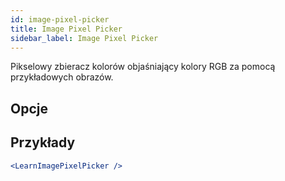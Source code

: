 ```yaml
---
id: image-pixel-picker
title: Image Pixel Picker
sidebar_label: Image Pixel Picker
---
```


Pikselowy zbieracz kolorów objaśniający kolory RGB za pomocą przykładowych obrazów.

## Opcje



## Przykłady

```jsx live
<LearnImagePixelPicker />
```

